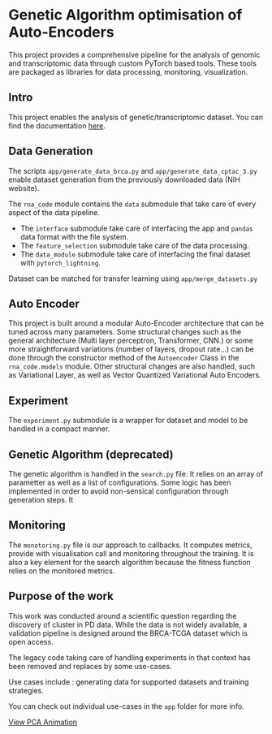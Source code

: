 # Genetic Algorithm optimisation of Auto-Encoders

This project provides a comprehensive pipeline for the analysis of genomic and transcriptomic data through custom PyTorch based tools. These tools are packaged as libraries for data processing, monitoring, visualization.

## Intro 

This project enables the analysis of genetic/transcriptomic dataset. 
You can find the documentation [here](https://aygalic.github.io/biosequence_encoding/).
 
## Data Generation

The scripts `app/generate_data_brca.py` and `app/generate_data_cptac_3.py` enable dataset generation from the previously downloaded data (NIH website). 

The `rna_code` module contains the `data` submodule that take care of every aspect of the data pipeline.
- The `interface` submodule take care of interfacing the app and `pandas` data format with the file system.
- The `feature_selection` submodule take care of the data processing.
- The `data_module` submodule take care of interfacing the final dataset with `pytorch_lightning`.

Dataset can be matched for transfer learning using `app/merge_datasets.py`

## Auto Encoder

This project is built around a modular Auto-Encoder architecture that can be tuned across many parameters. Some structural changes such as the general architecture (Multi layer perceptron, Transformer, CNN.) or some more straightforward variations (number of layers, dropout rate...) can be done through the constructor method of the `Autoencoder` Class in the `rna_code.models` module. Other structural changes are also handled, such as Variational Layer, as well as Vector Quantized Variational Auto Encoders.

## Experiment

The `experiment.py` submodule is a wrapper for dataset and model to be handled in a compact manner.

## Genetic Algorithm (deprecated)

The genetic algorithm is handled in the `search.py` file. It relies on an array of parametter as well as a list of configurations. Some logic has been implemented in order to avoid non-sensical configuration through generation steps. It

## Monitoring

The `monotoring.py` file is our approach to callbacks. It computes metrics, provide with visualisation call and monitoring throughout the training. It is also a key element for the search algorithm because the fitness function relies on the monitored metrics.

##  Purpose of the work

This work was conducted around a scientific question regarding the discovery of cluster in PD data. While the data is not widely available, a validation pipeline is designed around the BRCA-TCGA dataset which is open access.

The legacy code taking care of handling experiments in that context has been removed and replaces by some use-cases.

Use cases include : generating data for supported datasets and  training strategies.

You can check out individual use-cases in the `app` folder for more info.

[View PCA Animation](https://aygalic.github.io/biosequence_encoding/pca_animation.html)




